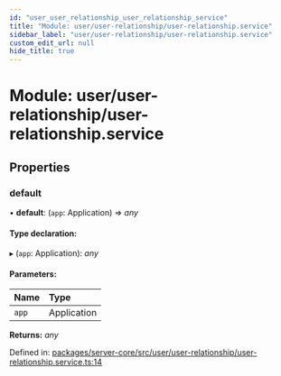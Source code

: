 ```yaml
---
id: "user_user_relationship_user_relationship_service"
title: "Module: user/user-relationship/user-relationship.service"
sidebar_label: "user/user-relationship/user-relationship.service"
custom_edit_url: null
hide_title: true
---
```


# Module: user/user-relationship/user-relationship.service

## Properties

### default

• **default**: (`app`: Application) => *any*

#### Type declaration:

▸ (`app`: Application): *any*

#### Parameters:

| Name | Type |
| :------ | :------ |
| `app` | Application |

**Returns:** *any*

Defined in: [packages/server-core/src/user/user-relationship/user-relationship.service.ts:14](https://github.com/xr3ngine/xr3ngine/blob/2d83606b6/packages/server-core/src/user/user-relationship/user-relationship.service.ts#L14)
